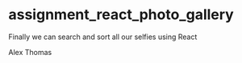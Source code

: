 # assignment_react_photo_gallery
Finally we can search and sort all our selfies using React


Alex Thomas
